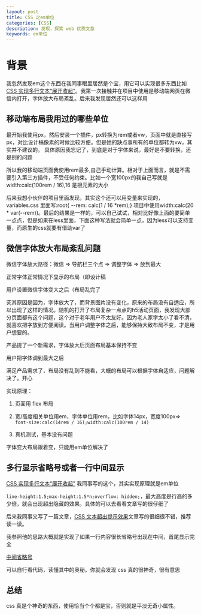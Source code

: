 ```yaml
---
layout: post
title: CSS 之em单位
categories: [CSS]
description: 发现，探索 web 优质文章
keywords: em单位
---
```


# 背景
我忽然发现em这个东西在我同事眼里居然是个宝，用它可以实现很多东西比如<a href="https://mp.weixin.qq.com/s/liPEhdAPkOmChHbU0jHYuA">CSS 实现多行文本“展开收起”</a>。我第一次接触并在项目中使用是移动端网页在微信内打开，字体放大布局紊乱。后来我发现居然还可以这样用

## 移动端布局我用过的哪些单位

最开始我使用px，然后安装一个插件，px转换为rem或者vw，页面中就是直接写px，对比设计稿像素的时候比较方便。但是她的缺点事所有的单位都转为vw，其实并不建议的。
具体原因我忘记了，到底是对于字体来说，最好是不要转换，还是别的问题

所以我的移动端页面我使用rem最多,自己手动计算。相对于上面而言，就是不需要引入第三方插件，不受任何约束。比如一个宽100px的我自己写就是width:calc(100rem / 16),16 是根元素的大小

后来我想小伙伴的项目里面发现，其实这个还可以用变量来实现的，variables.css 里面写:root{ --rem: calc(1 / 16 *rem);} 项目中使用width:calc(20 * var(--rem))。最后的结果是一样的，可以自己试试，相对比好像上面的要简单一点点，但是如果在less里面，下面这种写法就会简单一点，因为less可以支持变量，而原生的css就要有借助var了

## 微信字体放大布局紊乱问题
微信字体放大路径：微信 => 导航栏三个点 => 调整字体 => 放到最大

正常字体正常情况下显示的布局（即设计稿


用户设置微信字体变大之后（布局乱完了

究其原因是因为，字体放大了，而背景图片没有变化，原来的布局没有自适应，所以出现了这样的情况。随机的打开了布局复杂一点点的h5活动页面，我发现大部分页面都有这个问题，这个对于老年用户不太友好。因为老人家字太小了看不清，就喜欢把字放到方便阅读。当用户调整字体之后，能够保持大致布局不变，才是用户想要的。

产品提了一个新需求，字体放大后页面布局基本保持不变


用户把字体调到最大之后


满足产品需求了，布局没有乱到不能看，大概的布局可以根据字体自适应，问题解决了。开心

实现原理：

1. 页面用 flex 布局

2. 宽/高度相关单位用em，字体单位用rem，比如字体14px，宽度100px=> `font-size:calc(14rem / 16);width:calc(100rem / 14)`

3. 真机测试，基本没有问题

字体变大布局跟着变，只能用em单位解决了

## 多行显示省略号或者一行中间显示
<a href="https://mp.weixin.qq.com/s/liPEhdAPkOmChHbU0jHYuA">CSS 实现多行文本“展开收起”</a> 我同事写的这个，其实实现原理就是em单位

`line-height:1.5;max-height:1.5*n;overflow: hidden;`，最大高度是行高的多少倍，就会出现超出隐藏的效果。具体的可以去看看文章写的很仔细了

后来我同事又写了一篇文章，<a href="https://juejin.cn/post/6966042926853914654#comment">CSS 文本超出提示效果</a>文章写的很细很不错，推荐读一读。


我参照他的思路大概就是实现了如果一行内容很长省略号出现在中间，首尾显示完全

<a href="https://codepen.io/qingchuang/pen/ZEeKOLy">中间省略号</a>

可以自行看代码，读懂其中的奥秘。你就会发现 css 真的很神奇，很有意思

## 总结
css 真是个神奇的东西，使用恰当个个都是宝，否则就是平淡无奇小属性。

